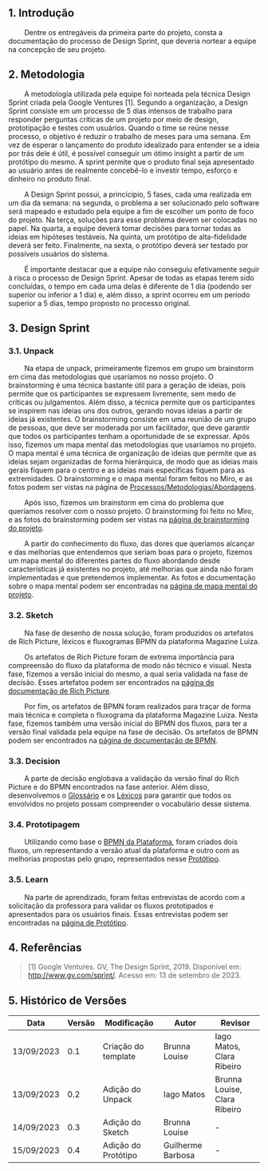 ## 1. Introdução

&emsp;&emsp; Dentre os entregáveis da primeira parte do projeto, consta a documentação do processo de Design Sprint, que deveria nortear a equipe na concepção de seu projeto.

## 2. Metodologia

&emsp;&emsp; A metodologia utilizada pela equipe foi norteada pela técnica Design Sprint criada pela Google Ventures [1]. Segundo a organização, a Design Sprint consiste em um processo de 5 dias intensos de trabalho para responder perguntas críticas de um projeto por meio de design, prototipação e testes com usuários. Quando o time se reúne nesse processo, o objetivo é reduzir o trabalho de meses para uma semana. Em vez de esperar o lançamento do produto idealizado para entender se a ideia por trás dele é útil, é possível conseguir um ótimo insight a partir de um protótipo do mesmo. A sprint permite que o produto final seja apresentado ao usuário antes de realmente concebê-lo e investir tempo, esforço e dinheiro no produto final.

&emsp;&emsp; A Design Sprint possui, a princícipio, 5 fases, cada uma realizada em um dia da semana: na segunda, o problema a ser solucionado pelo software será mapeado e estudado pela equipe a fim de escolher um ponto de foco do projeto. Na terça, soluções para esse problema devem ser colocadas no papel. Na quarta, a equipe deverá tomar decisões para tornar todas as ideias em hipóteses testáveis. Na quinta, um protótipo de alta-fidelidade deverá ser feito. Finalmente, na sexta, o protótipo deverá ser testado por possíveis usuários do sistema.

&emsp;&emsp; É importante destacar que a equipe não conseguiu efetivamente seguir à risca o processo de Design Sprint. Apesar de todas as etapas terem sido concluídas, o tempo em cada uma delas é diferente de 1 dia (podendo ser superior ou inferior a 1 dia) e, além disso, a sprint ocorreu em um período superior a 5 dias, tempo proposto no processo original.

## 3. Design Sprint

### 3.1. Unpack

&emsp;&emsp; Na etapa de unpack, primeiramente fizemos em grupo um brainstorm em cima das metodologias que usaríamos no nosso projeto. O brainstorming é uma técnica bastante útil para a geração de ideias, pois permite que os participantes se expressem livremente, sem medo de críticas ou julgamentos. Além disso, a técnica permite que os participantes se inspirem nas ideias uns dos outros, gerando novas ideias a partir de ideias já existentes. O brainstorming consiste em uma reunião de um grupo de pessoas, que deve ser moderada por um facilitador, que deve garantir que todos os participantes tenham a oportunidade de se expressar. Após isso, fizemos um mapa mental das metodologias que usaríamos no projeto. O mapa mental é uma técnica de organização de ideias que permite que as ideias sejam organizadas de forma hierárquica, de modo que as ideias mais gerais fiquem para o centro e as ideias mais específicas fiquem para as extremidades. O brainstorming e o mapa mental foram feitos no Miro, e as fotos podem ser vistas na página de [Processos/Metodologias/Abordagens](./Base/1.2.ProcessosMetodologiasAbordagens).

&emsp;&emsp; Após isso, fizemos um brainstorm em cima do problema que queríamos resolver com o nosso projeto. O brainstorming foi feito no Miro, e as fotos do brainstorming podem ser vistas na [página de brainstorming do projeto](./Base/Brainstorm.md).

&emsp;&emsp; A partir do conhecimento do fluxo, das dores que queríamos alcançar e das melhorias que entendemos que seriam boas para o projeto, fizemos um mapa mental do diferentes partes do fluxo abordando desde características já existentes no projeto, até melhorias que ainda não foram implementadas e que pretendemos implementar. As fotos e documentação sobre o mapa mental podem ser encontradas na [página de mapa mental do projeto](./Base/MapaMental.md).

### 3.2. Sketch
&emsp;&emsp; Na fase de desenho de nossa solução, foram produzidos os artefatos de Rich Picture, léxicos e fluxogramas BPMN da plataforma Magazine Luiza.

&emsp;&emsp; Os artefatos de Rich Picture foram de extrema importância para compreensão do fluxo da plataforma de modo não técnico e visual. Nesta fase, fizemos a versão inicial do mesmo, a qual seria validada na fase de decisão. Esses artefatos podem ser encontrados na [página de documentação de Rich Picture](./Base/RichPicture.md).

&emsp;&emsp; Por fim, os artefatos de BPMN foram realizados para traçar de forma mais técnica e completa o fluxograma da plataforma Magazine Luiza. Nesta fase, fizemos também uma versão inicial do BPMN dos fluxos, para ter a versão final validada pela equipe na fase de decisão. Os artefatos de BPMN podem ser encontrados na [página de documentação de BPMN](./Base/BPMN.md).
### 3.3. Decision
&emsp;&emsp; A parte de decisão englobava a validação da versão final do Rich Picture e do BPMN encontrados na fase anterior. Além disso, desenvolvemos o [Glossário](./Base/Glossario.md) e os [Léxicos](./Base/Lexicos.md) para garantir que todos os envolvidos no projeto possam compreender o vocabulário desse sistema.

### 3.4. Prototipagem
&emsp;&emsp; Utilizando como base o [BPMN da Plataforma](./Base/BPMN?id=bpmn), foram criados dois fluxos, um representando a versão atual da plataforma e outro com as melhorias propostas pelo grupo, representados nesse [Protótipo](./Base/Prototipo?id=protótipo).

### 3.5. Learn
&emsp;&emsp; Na parte de aprendizado, foram feitas entrevistas de acordo com a solicitação da professora para validar os fluxos prototipados e apresentados para os usuários finais. Essas entrevistas podem ser encontradas na [página de Protótipo](./Base/Prototipo?id=protótipo).

## 4. Referências

> [1] Google Ventures. GV, The Design Sprint, 2019. Disponível em: http://www.gv.com/sprint/. Acesso em: 13 de setembro de 2023.

## 5. Histórico de Versões

| Data       | Versão | Modificação         | Autor         | Revisor                      |
|------------|--------|---------------------|---------------|------------------------------|
| 13/09/2023 | 0.1    | Criação do template | Brunna Louise | Iago Matos, Clara Ribeiro    |
| 13/09/2023 | 0.2    | Adição do Unpack    | Iago Matos    | Brunna Louise, Clara Ribeiro |
| 14/09/2023 | 0.3    | Adição do Sketch    | Brunna Louise | -                            |
| 15/09/2023 | 0.4    | Adição do Protótipo | Guilherme Barbosa | -     |
